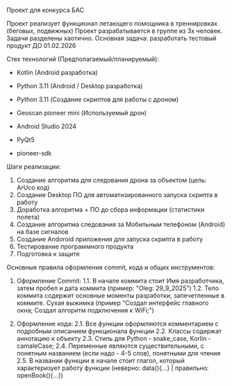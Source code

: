 Проект для конкурса БАС

Проект реализует функционал летающего помощника в треннировках (беговых, подвижных)
Проект разрабатывается в группе из 3х человек. Задачи разделены хаотично.
Основная задача: разработать тестовый продукт ДО 01.02.2026

Стех технологий (Предполагаемый/планируемый):
- Kotlin (Android разработка)
- Python 3.11 (Android / Desktop разработка)
- Python 3.11 (Создание скриптов для работы с дроном)
- Geoscan pioneer mini (Используемый дрон)

- Android Studio 2024
- PyQt5
- pioneer-sdk

Шаги реализации:
1. Создание алгоритма для следования дрона за объектом (цель: ArUco код)
2. Создание Desktop ПО для автоматизированного запуска скрипта в работу
3. Доработка алгоритма + ПО до сбора информации (статистики полета)
4. Создание алгоритма следования за Мобильным телефоном (Android) на базе сигналов
5. Создание Andoroid приложения для запуска скрипта в работу
6. Тестирование программного продукта
7. Подготовка к защите

Основные правила оформления commit, кода и общих инструментов:
1. Оформление Commit:
1.1. В начале коммита стоит Имя разработчика, затем пробел и дата коммита (пример: "Oleg: 29_9_2025")
1.2. Тело коммита содержит основные моменты разработки, запечетленные в коммите. Сухая выжимка (пример "Создал интерфейс главного окна; Создал алгоритм подключения к WiFi;")

2. Оформление кода:
2.1. Все функции оформляются комментарием с подробным описанием функционала функции
2.2. Классы содержат аннотацию к объекту
2.3. Стиль для Python - snake_case, Korlin - camaleCase;
2.4. Переменные являются существительными, с понятным названием (если надо - 4-5 слов), понятными для чтения
2.5. В названии функции в начале стоит глагол, который характеризует работу функции (неверно: data(){...} | правильно: openBook(){...}) 

